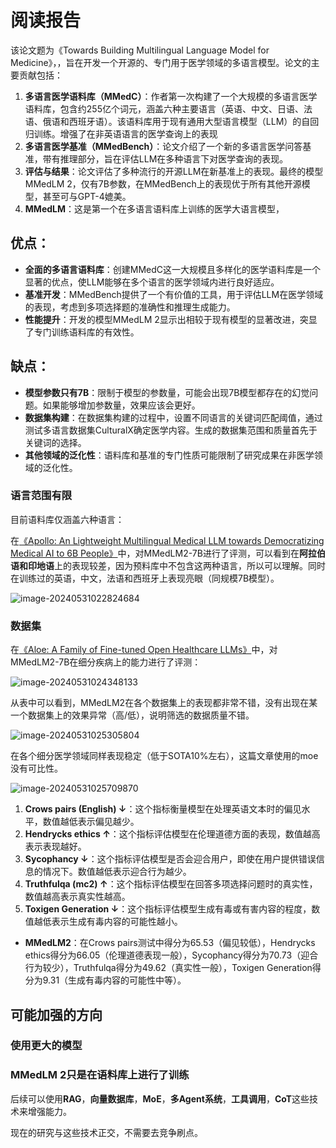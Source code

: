 # 阅读报告

该论文题为《Towards Building Multilingual Language Model for Medicine》，，旨在开发一个开源的、专门用于医学领域的多语言模型。论文的主要贡献包括：

1. **多语言医学语料库（MMedC）**：作者第一次构建了一个大规模的多语言医学语料库，包含约255亿个词元，涵盖六种主要语言（英语、中文、日语、法语、俄语和西班牙语）。该语料库用于现有通用大型语言模型（LLM）的自回归训练。增强了在非英语语言的医学查询上的表现
2. **多语言医学基准（MMedBench）**：论文介绍了一个新的多语言医学问答基准，带有推理部分，旨在评估LLM在多种语言下对医学查询的表现。
3. **评估与结果**：论文评估了多种流行的开源LLM在新基准上的表现。最终的模型MMedLM 2，仅有7B参数，在MMedBench上的表现优于所有其他开源模型，甚至可与GPT-4媲美。
4. **MMedLM**：这是第一个在多语言语料库上训练的医学大语言模型，

## 优点：
- **全面的多语言语料库**：创建MMedC这一大规模且多样化的医学语料库是一个显著的优点，使LLM能够在多个语言的医学领域内进行良好适应。
- **基准开发**：MMedBench提供了一个有价值的工具，用于评估LLM在医学领域的表现，考虑到多项选择题的准确性和推理生成能力。
- **性能提升**：开发的模型MMedLM 2显示出相较于现有模型的显著改进，突显了专门训练语料库的有效性。

## 缺点：
- **模型参数只有7B**：限制于模型的参数量，可能会出现7B模型都存在的幻觉问题。如果能够增加参数量，效果应该会更好。
- **数据集构建**：在数据集构建的过程中，设置不同语言的关键词匹配阈值，通过测试多语言数据集CulturalX确定医学内容。生成的数据集范围和质量首先于关键词的选择。
- **其他领域的泛化性**：语料库和基准的专门性质可能限制了研究成果在非医学领域的泛化性。

### 语言范围有限

目前语料库仅涵盖六种语言：

在[《Apollo: An Lightweight Multilingual Medical LLM towards Democratizing Medical AI to 6B People》](https://arxiv.org/pdf/2403.03640)中，对MMedLM2-7B进行了评测，可以看到在**阿拉伯语和印地语**上的表现较差，因为预料库中不包含这两种语言，所以可以理解。同时在训练过的英语，中文，法语和西班牙上表现亮眼（同规模7B模型）。

![image-20240531022824684](../../%E5%9B%BE%E7%89%87/Typora/image-20240531022824684.png)

### 数据集

在[《Aloe: A Family of Fine-tuned Open Healthcare LLMs》](https://arxiv.org/pdf/2405.01886)中，对MMedLM2-7B在细分疾病上的能力进行了评测：

![image-20240531024348133](../../%E5%9B%BE%E7%89%87/Typora/image-20240531024348133.png)

从表中可以看到，MMedLM2在各个数据集上的表现都非常不错，没有出现在某一个数据集上的效果异常（高/低），说明筛选的数据质量不错。

![image-20240531025305804](../../%E5%9B%BE%E7%89%87/Typora/image-20240531025305804.png)

在各个细分医学领域同样表现稳定（低于SOTA10%左右），这篇文章使用的moe没有可比性。



![image-20240531025709870](../../%E5%9B%BE%E7%89%87/Typora/image-20240531025709870.png)

1. **Crows pairs (English) ↓**：这个指标衡量模型在处理英语文本时的偏见水平，数值越低表示偏见越少。
2. **Hendrycks ethics ↑**：这个指标评估模型在伦理道德方面的表现，数值越高表示表现越好。
3. **Sycophancy ↓**：这个指标评估模型是否会迎合用户，即使在用户提供错误信息的情况下。数值越低表示迎合行为越少。
4. **Truthfulqa (mc2) ↑**：这个指标评估模型在回答多项选择问题时的真实性，数值越高表示真实性越高。
5. **Toxigen Generation ↓**：这个指标评估模型生成有毒或有害内容的程度，数值越低表示生成有毒内容的可能性越小。

- **MMedLM2**：在Crows pairs测试中得分为65.53（偏见较低），Hendrycks ethics得分为66.05（伦理道德表现一般），Sycophancy得分为70.73（迎合行为较少），Truthfulqa得分为49.62（真实性一般），Toxigen Generation得分为9.31（生成有毒内容的可能性中等）。

## 可能加强的方向

### 使用更大的模型

### MMedLM 2只是在语料库上进行了训练

后续可以使用**RAG**，**向量数据库**，**MoE**，**多Agent系统**，**工具调用**，**CoT**这些技术来增强能力。

现在的研究与这些技术正交，不需要去竞争刷点。
